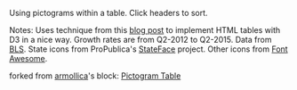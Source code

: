 Using pictograms within a table. Click headers to sort.

Notes:
Uses technique from this [blog post](https://vis4.net/blog/posts/making-html-tables-in-d3-doesnt-need-to-be-a-pain/)
to implement HTML tables with D3 in a nice way. Growth rates are from Q2-2012 to Q2-2015.
Data from [BLS](http://www.bls.gov/cew/).
State icons from ProPublica's [StateFace](https://propublica.github.io/stateface/) project. Other icons from [Font Awesome](https://fortawesome.github.io/Font-Awesome/).


forked from <a href='http://bl.ocks.org/armollica/'>armollica</a>'s block: <a href='http://bl.ocks.org/armollica/e4fbd694c02629251b6f'>Pictogram Table</a>